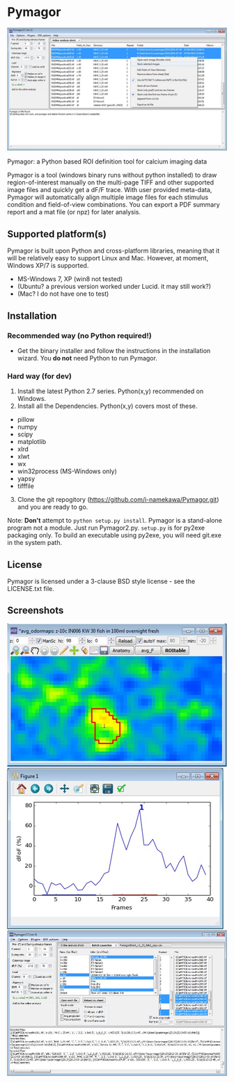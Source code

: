 Pymagor
=======

![](https://github.com/i-namekawa/Pymagor/blob/images/images/Main-OnlineAnalysisSheet.jpg)

Pymagor: a Python based ROI definition tool for calcium imaging data

Pymagor is a tool (windows binary runs without python installed) to draw region-of-interest manually on the multi-page TIFF and other supported image files and quickly get a dF/F trace. With user provided meta-data, Pymagor will automatically align multiple image files for each stimulus condition and field-of-view combinations. You can export a PDF summary report and a mat file (or npz) for later analysis.

Supported platform(s)
------
Pymagor is built upon Python and cross-platform libraries, meaning that it will be relatively easy to support Linux and Mac.
However, at moment, Windows XP/7 is supported.
* MS-Windows 7, XP (win8 not tested)
* (Ubuntu? a previous version worked under Lucid. it may still work?)
* (Mac? I do not have one to test)


Installation
------

### Recommended way (no Python required!)

* Get the binary installer and follow the instructions in the installation wizard. You **do not** need Python to run Pymagor.

### Hard way (for dev)

1. Install the latest Python 2.7 series. Python(x,y) recommended on Windows.
2. Install all the Dependencies. Python(x,y) covers most of these.
  * pillow
  * numpy
  * scipy
  * matplotlib
  * xlrd
  * xlwt
  * wx
  * win32process (MS-Windows only)
  * yapsy
  * tifffile
3. Clone the git repogitory (https://github.com/i-namekawa/Pymagor.git) and you are ready to go. 

Note: **Don't** attempt to `python setup.py install`. Pymagor is a stand-alone program not a module. Just run Pymagor2.py. `setup.py` is for py2exe packaging only. To build an executable using py2exe, you will need git.exe in the system path.


License
-------

Pymagor is licensed under a 3-clause BSD style license - see the LICENSE.txt file.

Screenshots
------
![TrialViewer](https://github.com/i-namekawa/Pymagor/blob/images/images/TrialViewer.jpg)
![QuickPlot](https://github.com/i-namekawa/Pymagor/blob/images/images/QuickPlot.jpg)
![BatchLauncher](https://github.com/i-namekawa/Pymagor/blob/images/images/BatchLauncher.jpg)





